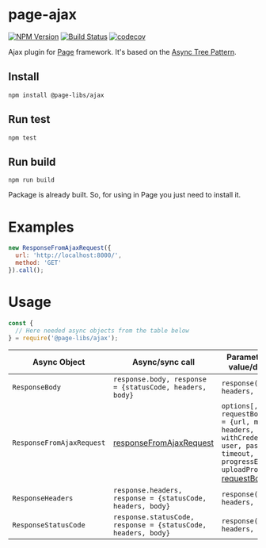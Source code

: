 # page-ajax

[![NPM Version](https://img.shields.io/npm/v/@page-libs/ajax.svg)](https://npmjs.org/package/@page-libs/ajax)
[![Build Status](https://travis-ci.org/Guseyn/page-ajax.svg?branch=master)](https://travis-ci.org/Guseyn/page-ajax)
[![codecov](https://codecov.io/gh/Guseyn/page-ajax/branch/master/graph/badge.svg)](https://codecov.io/gh/Guseyn/page-ajax)

Ajax plugin for [Page](https://github.com/Guseyn/page/) framework. It's based on the [Async Tree Pattern](https://github.com/Guseyn/async-tree-patern/blob/master/Async_Tree_Patern.pdf).

## Install

`npm install @page-libs/ajax`

## Run test

`npm test`

## Run build

`npm run build`

Package is already built. So, for using in Page you just need to install it.

# Examples

```js
new ResponseFromAjaxRequest({
  url: 'http://localhost:8000/',
  method: 'GET' 
}).call();

```

# Usage

```js
const {
  // Here needed async objects from the table below
} = require('@page-libs/ajax');
```

| Async Object  | Async/sync call | Parameters(default value/description) | Representation result |
| ------------- | ----------------| ---------- | --------------------- |
| `ResponseBody` | `response.body, response = {statusCode, headers, body}` | `response({statusCode, headers, body})` | [body](https://developer.mozilla.org/en-US/docs/Web/API/XMLHttpRequest/response#Value) |
| `ResponseFromAjaxRequest` | [responseFromAjaxRequest](https://github.com/Guseyn/page-ajax/blob/master/src/custom-calls/responseFromAjaxRequest.js) | `options[, requestBody] (options = {url, method, headers, mimeType, withCredentials, user, password, timeout, progressEvent, uploadProgressEvent},` [requestBody](https://developer.mozilla.org/en-US/docs/Web/API/XMLHttpRequest/send#Parameters)`)` | `response({statusCode, headers, body})` |
| `ResponseHeaders` | `response.headers, response = {statusCode, headers, body}` | `response({statusCode, headers, body})` | `object` |
| `ResponseStatusCode` | `response.statusCode, response = {statusCode, headers, body}` | `response({statusCode, headers, body})` | `number` |
